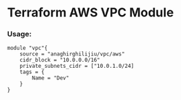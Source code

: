 # Terraform AWS VPC Module

### Usage:
```
module "vpc"{
    source = "anaghirghilijiu/vpc/aws"
    cidr_block = "10.0.0.0/16"
    private_subnets_cidr = ["10.0.1.0/24]
    tags = {
        Name = "Dev"
    }
}
```